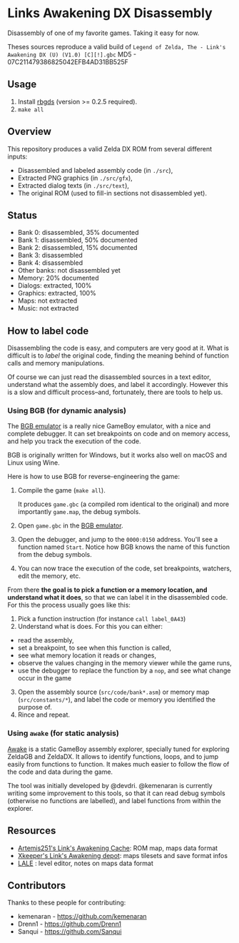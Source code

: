 # Links Awakening DX Disassembly

Disassembly of one of my favorite games. Taking it easy for now.

Theses sources reproduce a valid build of `Legend of Zelda, The - Link's Awakening DX (U) (V1.0) [C][!].gbc`
MD5 - 07C211479386825042EFB4AD31BB525F

## Usage

1. Install [rbgds](https://github.com/rednex/rgbds#1-installing-rgbds) (version >= 0.2.5 required).
2. `make all`

## Overview

This repository produces a valid Zelda DX ROM from several different inputs:

- Disassembled and labeled assembly code (in `./src`),
- Extracted PNG graphics (in `./src/gfx`),
- Extracted dialog texts (in `./src/text`),
- The original ROM (used to fill-in sections not disassembled yet).

## Status

- Bank 0: disassembled, 35% documented
- Bank 1: disassembled, 50% documented
- Bank 2: disassembled, 15% documented
- Bank 3: disassembled
- Bank 4: disassembled
- Other banks: not disassembled yet
- Memory: 20% documented
- Dialogs: extracted, 100%
- Graphics: extracted, 100%
- Maps: not extracted
- Music: not extracted

## How to label code

Disassembling the code is easy, and computers are very good at it. What is difficult is to _label_ the original code, finding the meaning behind of function calls and memory manipulations.

Of course we can just read the disassembled sources in a text editor, understand what the assembly does, and label it accordingly. However this is a slow and difficult process–and, fortunately, there are tools to help us.

### Using BGB (for dynamic analysis)

The [BGB emulator](http://bgb.bircd.org/) is a really nice GameBoy emulator, with a nice and complete debugger. It can set breakpoints on code and on memory access, and help you track the execution of the code.

BGB is originally written for Windows, but it works also well on macOS and Linux using Wine.

Here is how to use BGB for reverse-engineering the game:

1. Compile the game (`make all`).

    It produces `game.gbc` (a compiled rom identical to the original) and more importantly `game.map`, the debug symbols.

2. Open `game.gbc` in the [BGB emulator](http://bgb.bircd.org/).
3. Open the debugger, and jump to the `0000:0150` address. You'll see a function named `Start`. Notice how BGB knows the name of this function from the debug symbols.
4. You can now trace the execution of the code, set breakpoints, watchers, edit the memory, etc.

From there **the goal is to pick a function or a memory location, and understand what it does**, so that we can label it in the disassembled code. For this the process usually goes like this:

1. Pick a function instruction (for instance `call label_0A43`)
2. Understand what is does. For this you can either:
  - read the assembly,
  - set a breakpoint, to see when this function is called,
  - see what memory location it reads or changes,
  - observe the values changing in the memory viewer while the game runs,
  - use the debugger to replace the function by a `nop`, and see what change occur in the game
3. Open the assembly source (`src/code/bank*.asm`) or memory map (`src/constants/*`), and label the code or memory you identified the purpose of.
4. Rince and repeat.

### Using `awake` (for static analysis)

[Awake](https://github.com/kemenaran/awake) is a static GameBoy assembly explorer, specially tuned for exploring ZeldaGB and ZeldaDX. It allows to identify functions, loops, and to jump easily from functions to function. It makes much easier to follow the flow of the code and data during the game.

The tool was initially developed by @devdri. @kemenaran is currently writing some improvement to this tools, so that it can read debug symbols (otherwise no functions are labelled), and label functions from within the explorer.

## Resources

- [Artemis251's Link's Awakening Cache](http://artemis251.fobby.net/zelda/index.php): ROM map, maps data format
- [Xkeeper's Link's Awakening depot](xkeeper.net/hacking/linksawakening/): maps tilesets and save format infos
- [LALE](https://github.com/Fatories/LALE) : level editor, notes on maps data format

## Contributors

Thanks to these people for contributing:

* kemenaran - https://github.com/kemenaran
* Drenn1 - https://github.com/Drenn1
* Sanqui - https://github.com/Sanqui
